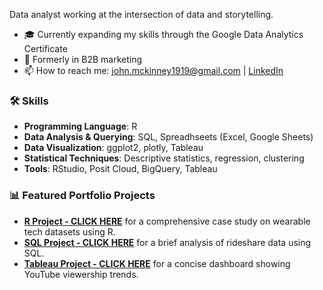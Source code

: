 Data analyst working at the intersection of data and storytelling.

* 🎓 Currently expanding my skills through the Google Data Analytics Certificate
* 💼 Formerly in B2B marketing
* 📫 How to reach me: john.mckinney1919@gmail.com | [LinkedIn](https://www.linkedin.com/in/johnamckinney1234)



### 🛠 Skills
* **Programming Language**: R
* **Data Analysis & Querying**: SQL, Spreadhseets (Excel, Google Sheets)
* **Data Visualization**: ggplot2, plotly, Tableau
* **Statistical Techniques**: Descriptive statistics, regression, clustering
* **Tools**: RStudio, Posit Cloud, BigQuery, Tableau

### 📊 Featured Portfolio Projects

* **[R Project - CLICK HERE](https://johnmckinney-jmk.github.io/R-Bellabeat-analysis/#2_Prepare_Phase)**
for a comprehensive case study on wearable tech datasets using R.
* **[SQL Project - CLICK HERE](https://johnmckinney-jmk.github.io/SQL-bikeshare-analysis/)**
for a brief analysis of rideshare data using SQL.
* **[Tableau Project - CLICK HERE](https://public.tableau.com/views/Work_In_Progress-YouTubeViews/Dashboard1?:language=en-US&:sid=&:redirect=auth&:display_count=n&:origin=viz_share_link)**
for a concise dashboard showing YouTube viewership trends.
